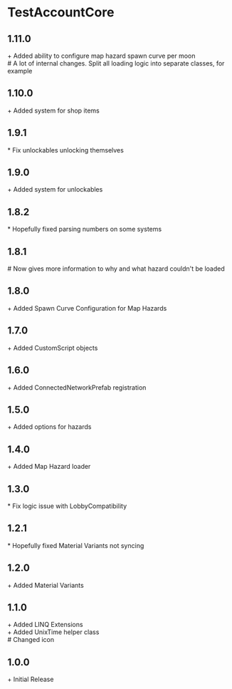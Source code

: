 # TestAccountCore

## 1.11.0

\+ Added ability to configure map hazard spawn curve per moon<br>
\# A lot of internal changes. Split all loading logic into separate classes, for example<br>

## 1.10.0

\+ Added system for shop items<br>

## 1.9.1

\* Fix unlockables unlocking themselves<br>

## 1.9.0

\+ Added system for unlockables<br>

## 1.8.2

\* Hopefully fixed parsing numbers on some systems<br>

## 1.8.1

\# Now gives more information to why and what hazard couldn't be loaded<br>

## 1.8.0

\+ Added Spawn Curve Configuration for Map Hazards<br>

## 1.7.0

\+ Added CustomScript objects<br>

## 1.6.0

\+ Added ConnectedNetworkPrefab registration<br>

## 1.5.0

\+ Added options for hazards<br>

## 1.4.0

\+ Added Map Hazard loader<br>

## 1.3.0

\* Fix logic issue with LobbyCompatibility<br>

## 1.2.1

\* Hopefully fixed Material Variants not syncing<br>

## 1.2.0

\+ Added Material Variants<br>

## 1.1.0

\+ Added LINQ Extensions<br>
\+ Added UnixTime helper class<br>
\# Changed icon<br>

## 1.0.0

\+ Initial Release<br>
